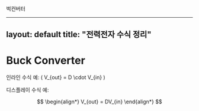 벅컨버터

---
layout: default
title: "전력전자 수식 정리"
---

# Buck Converter

인라인 수식 예: \( V_{out} = D \cdot V_{in} \)

디스플레이 수식 예:

$$
\begin{align*}
V_{out} = DV_{in}
\end{align*}
$$
